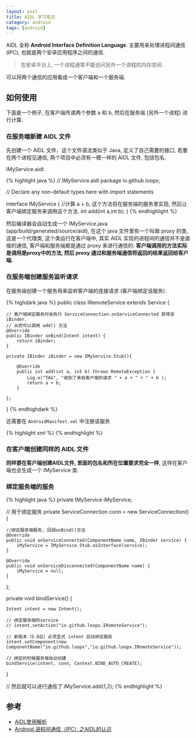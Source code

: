 ```yaml
---
layout: post
title: AIDL 学习笔记
category: android
tags: [android]
---
```


AIDL 全称 **Android Interface Definition Language**. 主要用来处理进程间通信 (IPC), 也就是两个安卓应用程序之间的通信. 

> 在安卓平台上, 一个进程通常不能访问另外一个进程的内存空间. 

可以将两个通信的应用看成一个客户端和一个服务端.

## 如何使用

下面是一个例子, 在客户端传递两个参数 a 和 b, 然后在服务端 (另外一个进程) 进行计算.

### 在服务端新建 AIDL 文件

先创建一个 AIDL 文件，这个文件语法类似于 Java, 定义了自己需要的接口, 若要在两个进程见通信, 两个项目中必须有一模一样的 AIDL 文件, 包括包名.

IMyService.aidl:

{% highlight java %}
// IMyService.aidl
package io.github.loopx;

// Declare any non-default types here with import statements

interface IMyService {
    //计算 a + b, 这个方法将在服务端的服务里实现, 然后让客户端绑定服务来调用这个方法.
    int add(int a,int b);
}
{% endhighlight %}

然后编译器会自动生成一个 IMyService.java (app/build/generated/source/aidl), 在这个 java 文件里有一个叫做 proxy 的类, 这是一个代理类, 这个类运行在客户端中, 其实 AIDL 实现的进程间的通信并不是直接的通信, 客户端和服务端都是通过 proxy 来进行通信的: **客户端调用的方法实际是调用是proxy中的方法, 然后 proxy 通过和服务端通信将返回的结果返回给客户端.**

### 在服务端创建服务监听请求

在服务端创建一个服务用来监听客户端的连接请求 (客户端绑定该服务).

{% highdark java %}
public class IRemoteService extends Service {

    // 客户端绑定服务时会执行 ServiceConnection.onServiceConnected 获得该 iBinder. 
    // 从而可以调用 add() 方法
    @Override
    public IBinder onBind(Intent intent) {
        return iBinder;
    }

    private IBinder iBinder = new IMyService.Stub(){

        @Override
        public int add(int a, int b) throws RemoteException {
            Log.e("TAG", "收到了来自客户端的请求 " + a + " + " + b );
            return a + b;
        }

    };
}
{% endhighdark %}

还需要在 `AndroidManifest.xml` 中注册该服务

{% highlight xml %}
<service android:name=".IRemoteService"
    android:process=":remote"
    android:exported="true">
    <intent-filter>
        <action android:name="io.github.loopx.IRomoteService"/>
    </intent-filter>
</service>
{% endhighlight %}

### 在客户端创建同样的 AIDL 文件

**同样要在客户端创建AIDL文件, 里面的包名和所在位置要求完全一样**, 这样在客户端也会生成一个 IMyService 类.

### 绑定服务端的服务

{% highlight java %}
private IMyService iMyService;

// 用于绑定服务
private ServiceConnection conn = new ServiceConnection() {

    //绑定服务端服务, 回调onBind()方法
    @Override
    public void onServiceConnected(ComponentName name, IBinder service) {
        iMyService = IMyService.Stub.asInterface(service);
    }

    @Override
    public void onServiceDisconnected(ComponentName name) {
        iMyService = null;
    }
};

private void bindService() {

    Intent intent = new Intent();
        
    // 绑定服务端的service
    // intent.setAction("io.github.loopx.IRomoteService");
    
    // 新版本（5.0后）必须显式 intent 启动绑定服务
    intent.setComponent(new ComponentName("io.github.loopx","io.github.loopx.IRomoteService"));

    // 绑定的时候服务端自动创建
    bindService(intent, conn, Context.BIND_AUTO_CREATE);
}

// 然后就可以进行通信了
iMyService.add(1,2);
{% endhighlight %}

## 参考

* [AIDL使用解析](http://www.jianshu.com/p/a5c73da2e9be)
* [Android 进程间通信（IPC）之AIDL的认识](http://www.jianshu.com/p/3a597ddb1bd2)